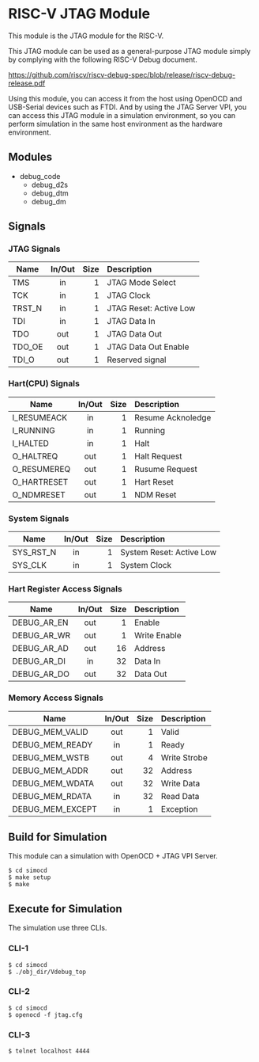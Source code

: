 # RISC-V JTAG Module

This module is the JTAG module for the RISC-V.

This JTAG module can be used as a general-purpose JTAG module simply by complying with the following RISC-V Debug document.

https://github.com/riscv/riscv-debug-spec/blob/release/riscv-debug-release.pdf

Using this module, you can access it from the host using OpenOCD and USB-Serial devices such as FTDI.
And by using the JTAG Server VPI, you can access this JTAG module in a simulation environment, so you can perform simulation in the same host environment as the hardware environment.

## Modules

* debug_code
  * debug_d2s
  * debug_dtm
  * debug_dm

## Signals

### JTAG Signals

| Name | In/Out | Size | Description |
|-----|:---:|----:|:----|
| TMS              | in  |  1 | JTAG Mode Select |
| TCK              | in  |  1 | JTAG Clock |
| TRST_N           | in  |  1 | JTAG Reset: Active Low |
| TDI              | in  |  1 | JTAG Data In |
| TDO              | out |  1 | JTAG Data Out |
| TDO_OE           | out |  1 | JTAG Data Out Enable |
| TDI_O            | out |  1 | Reserved signal |

### Hart(CPU) Signals

| Name | In/Out | Size | Description |
|-----|:---:|----:|:----|
| I_RESUMEACK      | in  |  1 | Resume Acknoledge |
| I_RUNNING        | in  |  1 | Running |
| I_HALTED         | in  |  1 | Halt |
| O_HALTREQ        | out |  1 | Halt Request |
| O_RESUMEREQ      | out |  1 | Rusume Request |
| O_HARTRESET      | out |  1 | Hart Reset |
| O_NDMRESET       | out |  1 | NDM Reset |

### System Signals

| Name | In/Out | Size | Description |
|-----|:---:|----:|:----|
| SYS_RST_N        | in  |  1 | System Reset: Active Low|
| SYS_CLK          | in  |  1 | System Clock|

### Hart Register Access Signals

| Name | In/Out | Size | Description |
|-----|:---:|----:|:----|
| DEBUG_AR_EN      | out |  1 | Enable |
| DEBUG_AR_WR      | out |  1 | Write Enable |
| DEBUG_AR_AD      | out | 16 | Address |
| DEBUG_AR_DI      | in  | 32 | Data In |
| DEBUG_AR_DO      | out | 32 | Data Out |

### Memory Access Signals

| Name | In/Out | Size | Description |
|-----|:---:|----:|:----|
| DEBUG_MEM_VALID  | out |  1 | Valid |
| DEBUG_MEM_READY  | in  |  1 | Ready |
| DEBUG_MEM_WSTB   | out |  4 | Write Strobe |
| DEBUG_MEM_ADDR   | out | 32 | Address |
| DEBUG_MEM_WDATA  | out | 32 | Write Data |
| DEBUG_MEM_RDATA  | in  | 32 | Read Data |
| DEBUG_MEM_EXCEPT | in  |  1 | Exception |

## Build for Simulation

This module can a simulation with OpenOCD + JTAG VPI Server.

```
$ cd simocd
$ make setup
$ make
```

## Execute for Simulation

The simulation use three CLIs.

### CLI-1

```
$ cd simocd
$ ./obj_dir/Vdebug_top
```

### CLI-2

```
$ cd simocd
$ openocd -f jtag.cfg
```

### CLI-3

```
$ telnet localhost 4444
```
